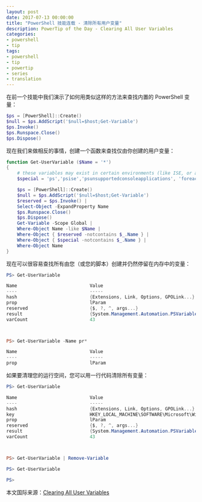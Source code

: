 ```yaml
---
layout: post
date: 2017-07-13 00:00:00
title: "PowerShell 技能连载 - 清除所有用户变量"
description: PowerTip of the Day - Clearing All User Variables
categories:
- powershell
- tip
tags:
- powershell
- tip
- powertip
- series
- translation
---
```

在前一个技能中我们演示了如何用类似这样的方法来查找内置的 PowerShell 变量：

```powershell
$ps = [PowerShell]::Create()
$null = $ps.AddScript('$null=$host;Get-Variable')
$ps.Invoke()
$ps.Runspace.Close()
$ps.Dispose()
```

现在我们来做相反的事情，创建一个函数来查找仅由你创建的用户变量：

```powershell
function Get-UserVariable ($Name = '*')
{
    # these variables may exist in certain environments (like ISE, or after use of foreach)
    $special = 'ps','psise','psunsupportedconsoleapplications', 'foreach', 'profile'

    $ps = [PowerShell]::Create()
    $null = $ps.AddScript('$null=$host;Get-Variable')
    $reserved = $ps.Invoke() |
    Select-Object -ExpandProperty Name
    $ps.Runspace.Close()
    $ps.Dispose()
    Get-Variable -Scope Global |
    Where-Object Name -like $Name |
    Where-Object { $reserved -notcontains $_.Name } |
    Where-Object { $special -notcontains $_.Name } |
    Where-Object Name
}
```

现在可以很容易查找所有由您（或您的脚本）创建并仍然停留在内存中的变量：

```powershell
PS> Get-UserVariable

Name                           Value
----                           -----
hash                           {Extensions, Link, Options, GPOLink...}
prop                           lParam
reserved                       {$, ?, ^, args...}
result                         {System.Management.Automation.PSVariable, System.Management.Automation.Ques...
varCount                       43



PS> Get-UserVariable -Name pr*

Name                           Value
----                           -----
prop                           lParam
```

如果要清理您的运行空间，您可以用一行代码清除所有变量：

```powershell
PS> Get-UserVariable

Name                           Value
----                           -----
hash                           {Extensions, Link, Options, GPOLink...}
key                            HKEY_LOCAL_MACHINE\SOFTWARE\Microsoft\Windows\CurrentVersion\Group Policy\H...
prop                           lParam
reserved                       {$, ?, ^, args...}
result                         {System.Management.Automation.PSVariable, System.Management.Automation.Ques...
varCount                       43



PS> Get-UserVariable | Remove-Variable

PS> Get-UserVariable

PS>
```

<!--more-->
本文国际来源：[Clearing All User Variables](http://community.idera.com/powershell/powertips/b/tips/posts/clearing-all-user-variables)
